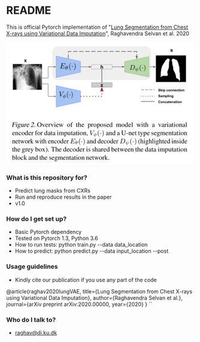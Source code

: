 # README #

This is official Pytorch implementation of 
"[Lung Segmentation from Chest X-rays using Variational Data Imputation](https://arxiv.org/abs/2004.10076)", Raghavendra Selvan et al. 2020

![lotenet](models/model.png)
### What is this repository for? ###

* Predict lung masks from CXRs
* Run and reproduce results in the paper
* v1.0

### How do I get set up? ###

* Basic Pytorch dependency
* Tested on Pytorch 1.3, Python 3.6 
* How to run tests: python train.py --data data_location
* How to predict: python predict.py --data input_location --post 
### Usage guidelines ###

* Kindly cite our publication if you use any part of the code

@article{raghav2020lungVAE,
 	title={Lung Segmentation from Chest X-rays using Variational Data Imputation},
	author={Raghavendra Selvan et al.},
 	journal={arXiv preprint arXiv:2020.00000,
	year={2020}
}
``
### Who do I talk to? ###

* raghav@di.ku.dk
